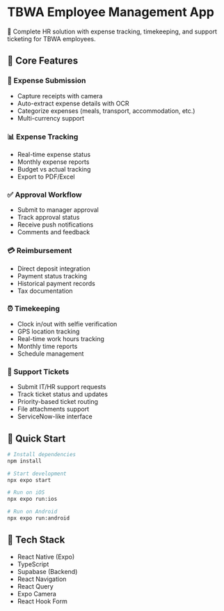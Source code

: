 # TBWA Employee Management App

🏢 Complete HR solution with expense tracking, timekeeping, and support ticketing for TBWA employees.

## 🎯 Core Features

### 📸 Expense Submission
- Capture receipts with camera
- Auto-extract expense details with OCR
- Categorize expenses (meals, transport, accommodation, etc.)
- Multi-currency support

### 📊 Expense Tracking
- Real-time expense status
- Monthly expense reports
- Budget vs actual tracking
- Export to PDF/Excel

### ✅ Approval Workflow
- Submit to manager approval
- Track approval status
- Receive push notifications
- Comments and feedback

### 💳 Reimbursement
- Direct deposit integration
- Payment status tracking
- Historical payment records
- Tax documentation

### ⏰ Timekeeping
- Clock in/out with selfie verification
- GPS location tracking
- Real-time work hours tracking
- Monthly time reports
- Schedule management

### 🎫 Support Tickets
- Submit IT/HR support requests
- Track ticket status and updates
- Priority-based ticket routing
- File attachments support
- ServiceNow-like interface

## 🚀 Quick Start

```bash
# Install dependencies
npm install

# Start development
npx expo start

# Run on iOS
npx expo run:ios

# Run on Android
npx expo run:android
```

## 📱 Tech Stack

- React Native (Expo)
- TypeScript
- Supabase (Backend)
- React Navigation
- React Query
- Expo Camera
- React Hook Form